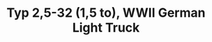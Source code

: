 ---
layout: product
title: "Typ 2,5-32 (1,5 to), WWII German Light Truck"
price: "TBA" 
desc: "Maketa"
img_path: "/assets/img/ICM 35401.webp"
brand: "N/A"
available: false
special_offer: false
new: false
soon: false
cat: "010000"
subcat: "013600"
subsubcat: "0N/A"
sifra: "ICM 35401"
popular: false
spec: false
---
